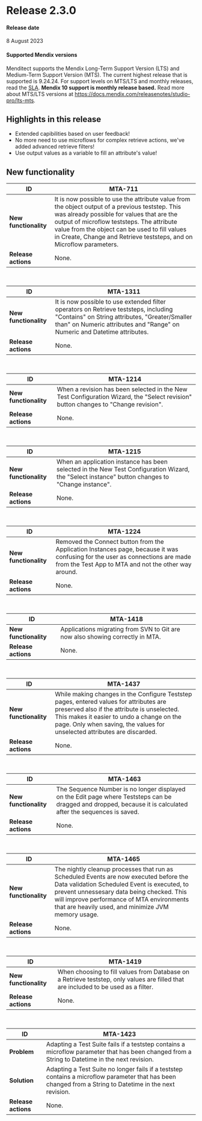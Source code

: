 # Release 2.3.0

#### Release date

8 August 2023

#### Supported Mendix versions

Menditect supports the Mendix Long-Term Support Version (LTS) and Medium-Term Support Version (MTS). The current highest release that is supported is 9.24.24.
For support levels on MTS/LTS and monthly releases, read the [SLA](../legal/sla). **Mendix 10 support is monthly release based.**
Read more about MTS/LTS versions at https://docs.mendix.com/releasenotes/studio-pro/lts-mts.

## Highlights in this release

 - Extended capibilities based on user feedback! 
 - No more need to use microflows for complex retrieve actions, we've added advanced retrieve filters! 
 - Use output values as a variable to fill an attribute's value!

## New functionality 

| ID                    | MTA-711                                                                                                                                                                                                                                                                                                             |
| --------------------- | ------------------------------------------------------------------------------------------------------------------------------------------------------------------------------------------------------------------------------------------------------------------------------------------------------------------- |
| __New functionality__ | It is now possible to use the attribute value from the object output of a previous teststep. This was already possible for values that are the output of microflow teststeps. The attribute value from the object can be used to fill values in Create, Change and Retrieve teststeps, and on Microflow parameters. |
| __Release actions__   | None.                                                                                                                                                                                                                                                                                                               |

<br/>


| ID                    | MTA-1311                                                                                                                                                                                                           |
| --------------------- | ------------------------------------------------------------------------------------------------------------------------------------------------------------------------------------------------------------------ |
| __New functionality__ | It is now possible to use extended filter operators on Retrieve teststeps, including "Contains" on String attributes, "Greater/Smaller than" on Numeric attributes and "Range" on Numeric and Datetime attributes. |
| __Release actions__   | None.                                                                                                                                                                                                              |

<br/>


| ID                    | MTA-1214                                                                                                                           |
| --------------------- | ---------------------------------------------------------------------------------------------------------------------------------- |
| __New functionality__ | When a revision has been selected in the New Test Configuration Wizard, the "Select revision" button changes to "Change revision". |
| __Release actions__   | None.                                                                                                                              |

<br/>


| ID                    | MTA-1215                                                                                                                                        |
| --------------------- | ----------------------------------------------------------------------------------------------------------------------------------------------- |
| __New functionality__ | When an application instance has been selected in the New Test Configuration Wizard, the "Select instance" button changes to "Change instance". |
| __Release actions__   | None.                                                                                                                                           |

<br/>


| ID                    | MTA-1224                                                                                                                                                                             |
| --------------------- | ------------------------------------------------------------------------------------------------------------------------------------------------------------------------------------ |
| __New functionality__ | Removed the Connect button from the Application Instances page, because it was confusing for the user as connections are made from the Test App to MTA and not the other way around. |
| __Release actions__   | None.                                                                                                                                                                                |

<br/>


| ID                    | MTA-1418                                                                      |
| --------------------- | ----------------------------------------------------------------------------- |
| __New functionality__ | Applications migrating from SVN to Git are now also showing correctly in MTA. |
| __Release actions__   | None.                                                                         |

<br/>


| ID                    | MTA-1437                                                                                                                                                                                                                                                        |
| --------------------- | --------------------------------------------------------------------------------------------------------------------------------------------------------------------------------------------------------------------------------------------------------------- |
| __New functionality__ | While making changes in the Configure Teststep pages, entered values for attributes are preserved also if the attribute is unselected. This makes it easier to undo a change on the page. Only when saving, the values for unselected attributes are discarded. |
| __Release actions__   | None.                                                                                                                                                                                                                                                           |

<br/>


| ID                    | MTA-1463                                                                                                                                                       |
| --------------------- | -------------------------------------------------------------------------------------------------------------------------------------------------------------- |
| __New functionality__ | The Sequence Number is no longer displayed on the Edit page where Teststeps can be dragged and dropped, because it is calculated after the sequences is saved. |
| __Release actions__   | None.                                                                                                                                                          |

<br/>


| ID                    | MTA-1465                                                                                                                                                                                                                                                                               |
| --------------------- | -------------------------------------------------------------------------------------------------------------------------------------------------------------------------------------------------------------------------------------------------------------------------------------- |
| __New functionality__ | The nightly cleanup processes that run as Scheduled Events are now executed before the Data validation Scheduled Event is executed, to prevent unnessesary data being checked. This will improve performance of MTA environments that are heavily used, and minimize JVM memory usage. |
| __Release actions__   | None.                                                                                                                                                                                                                                                                                  |

<br/>


| ID                    | MTA-1419                                                                                                                            |
| --------------------- | ----------------------------------------------------------------------------------------------------------------------------------- |
| __New functionality__ | When choosing to fill values from Database on a Retrieve teststep, only values are filled that are included to be used as a filter. |
| __Release actions__   | None.                                                                                                                               |

<br/>



| ID                  | MTA-1423                                                                                                                                                 |
| ------------------- | -------------------------------------------------------------------------------------------------------------------------------------------------------- |
| __Problem__         | Adapting a Test Suite fails if a teststep contains a microflow parameter that has been changed from a String to Datetime in the next revision.           |
| __Solution__        | Adapting a Test Suite no longer fails if a teststep contains a microflow parameter that has been changed from a String to Datetime in the next revision. |
| __Release actions__ | None.                                                                                                                                                    |

<br/>

 